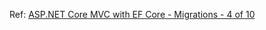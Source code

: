Ref: [ASP.NET Core MVC with EF Core - Migrations - 4 of 10](https://docs.microsoft.com/en-us/aspnet/core/data/ef-mvc/migrations?view=aspnetcore-2.1)